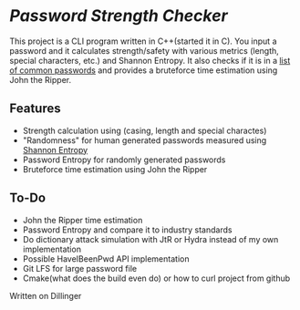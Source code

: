 # _Password Strength Checker_


This project is a CLI program written in C++(started it in C). You input a password and it calculates strength/safety with various metrics (length, special characters, etc.) and Shannon Entropy. It also checks if it is in a [list of common passwords](https://github.com/danielmiessler/SecLists/blob/master/Passwords/Common-Credentials/Pwdb_top-10000000.txt) and provides a bruteforce time estimation using John the Ripper.


## Features

- Strength calculation using (casing, length and special charactes)
- "Randomness" for human generated passwords measured using [Shannon Entropy](https://en.wikipedia.org/wiki/Entropy_(information_theory)) 
- Password Entropy for randomly generated passwords
- Bruteforce time estimation using John the Ripper

## To-Do

 - John the Ripper time estimation
 - Password Entropy and compare it to industry standards
 - Do dictionary attack simulation with JtR or Hydra instead of my own implementation
 - Possible HaveIBeenPwd API implementation
 - Git LFS for large password file
 - Cmake(what does the build even do) or how to curl project from github

Written on Dillinger
